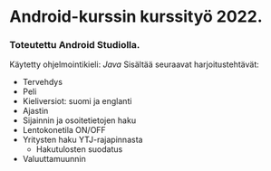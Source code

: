 # Android-kurssin kurssityö 2022. 

### Toteutettu Android Studiolla.
Käytetty ohjelmointikieli: _Java_
Sisältää seuraavat harjoitustehtävät:
  * Tervehdys
  * Peli
  * Kieliversiot: suomi ja englanti
  * Ajastin
  * Sijainnin ja osoitetietojen haku
  * Lentokonetila ON/OFF
  * Yritysten haku YTJ-rajapinnasta
    - Hakutulosten suodatus
  * Valuuttamuunnin
